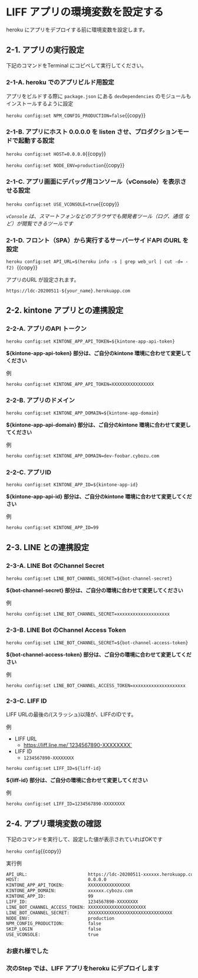 # LIFF アプリの環境変数を設定する

heroku にアプリをデプロイする前に環境変数を設定します。

## 2-1. アプリの実行設定

下記のコマンドをTerminal にコピペして実行してください。

### 2-1-A. heroku でのアプリビルド用設定

アプリをビルドする際に `package.json` にある `devDependencies` のモジュールもインストールするように設定

`heroku config:set NPM_CONFIG_PRODUCTION=false`{{copy}}

### 2-1-B. アプリにホスト 0.0.0.0 を listen させ、プロダクションモードで起動する設定

`heroku config:set HOST=0.0.0.0`{{copy}}

`heroku config:set NODE_ENV=production`{{copy}}

### 2-1-C. アプリ画面にデバッグ用コンソール（vConsole）を表示させる設定

`heroku config:set USE_VCONSOLE=true`{{copy}}

*`vConsole` は、スマートフォンなどのブラウザでも開発者ツール（ログ、通信 など）が閲覧できるツールです*

### 2-1-D. フロント（SPA）から実行するサーバーサイドAPI のURL を設定

`heroku config:set API_URL=$(heroku info -s | grep web_url | cut -d= -f2) `{{copy}}

アプリのURL が設定されます。

`https://ldc-20200511-${your_name}.herokuapp.com`


## 2-2. kintone アプリとの連携設定

### 2-2-A. アプリのAPI トークン

`heroku config:set KINTONE_APP_API_TOKEN=${kintone-app-api-token}`

**${kintone-app-api-token} 部分は、ご自分のkintone 環境に合わせて変更してください**

例

```bash
heroku config:set KINTONE_APP_API_TOKEN=XXXXXXXXXXXXXXXX
```

### 2-2-B. アプリのドメイン

`heroku config:set KINTONE_APP_DOMAIN=${kintone-app-domain}`

**${kintone-app-api-domain} 部分は、ご自分のkintone 環境に合わせて変更してください**

例

```bash
heroku config:set KINTONE_APP_DOMAIN=dev-foobar.cybozu.com
```

### 2-2-C. アプリID

`heroku config:set KINTONE_APP_ID=${kintone-app-id}`

**${kintone-app-api-id} 部分は、ご自分のkintone 環境に合わせて変更してください**

例

```bash
heroku config:set KINTONE_APP_ID=99
```


## 2-3. LINE との連携設定

### 2-3-A. LINE Bot のChannel Secret

`heroku config:set LINE_BOT_CHANNEL_SECRET=${bot-channel-secret}`

**${bot-channel-secret} 部分は、ご自分の環境に合わせて変更してください**

例

```bash
heroku config:set LINE_BOT_CHANNEL_SECRET=xxxxxxxxxxxxxxxxxxxx
```

### 2-3-B. LINE Bot のChannel Access Token

`heroku config:set LINE_BOT_CHANNEL_SECRET=${bot-channel-access-token}`

**${bot-channel-access-token} 部分は、ご自分の環境に合わせて変更してください**

例

```bash
heroku config:set LINE_BOT_CHANNEL_ACCESS_TOKEN=xxxxxxxxxxxxxxxxxxxx
```

### 2-3-C. LIFF ID

LIFF URLの最後の/(スラッシュ)以降が、LIFFのIDです。

例

- LIFF URL
    - https://liff.line.me/`1234567890-XXXXXXXX`
- LIFF ID
    - `1234567890-XXXXXXXX`

`heroku config:set LIFF_ID=${liff-id}`

**${liff-id} 部分は、ご自分の環境に合わせて変更してください**

例

```bash
heroku config:set LIFF_ID=1234567890-XXXXXXXX
```


## 2-4. アプリ環境変数の確認

下記のコマンドを実行して、設定した値が表示されていればOKです

`heroku config`{{copy}}

実行例

```bash
API_URL:                       https://ldc-20200511-xxxxxx.herokuapp.com/
HOST:                          0.0.0.0
KINTONE_APP_API_TOKEN:         XXXXXXXXXXXXXXXX
KINTONE_APP_DOMAIN:            xxxxxx.cybozu.com
KINTONE_APP_ID:                99
LIFF_ID:                       1234567890-XXXXXXXX
LINE_BOT_CHANNEL_ACCESS_TOKEN: XXXXXXXXXXXXXXXXXXXXXX
LINE_BOT_CHANNEL_SECRET:       XXXXXXXXXXXXXXXXXXXXXXXXXXXXXXXX
NODE_ENV:                      production
NPM_CONFIG_PRODUCTION:         false
SKIP_LOGIN                     false
USE_VCONSOLE:                  true
```

### お疲れ様でした
### 次のStep では、LIFF アプリをheroku にデプロイします
